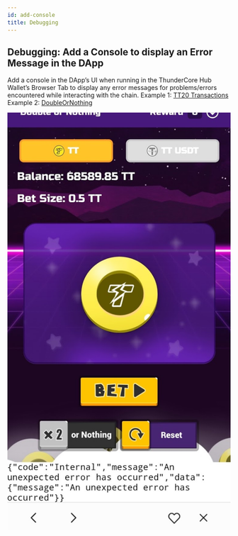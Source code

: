 ```yaml
---
id: add-console
title: Debugging
---
```


## Debugging: Add a Console to display an Error Message in the DApp

Add a console in the DApp’s UI when running in the ThunderCore Hub Wallet’s Browser Tab to display any error messages for problems/errors encountered while interacting with the chain.
Example 1: [TT20 Transactions](https://github.com/thundercore/hubbit-field-support/blob/c69d3798f77fd07d8b3f0381b5a0dc78addd0691/src/index.js#L172)
Example 2: [DoubleOrNothing](https://github.com/thundercore/DoubleOrNothing/commit/8d5e755876f77f309937b31791ae246b4826566a#diff-1a2294bec8f8b96cd516ecd00ef9f3c8R135)

![console_debugging](assets/img/debugging/console_debugging.jpg)